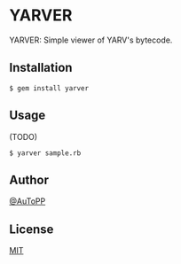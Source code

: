 # YARVER
YARVER: Simple viewer of YARV's bytecode.

## Installation
```
$ gem install yarver
```

## Usage
(TODO)

```
$ yarver sample.rb
```

## Author
[@AuToPP](https://twitter.com/AuToPP)

## License
[MIT](LICENSE.txt)

